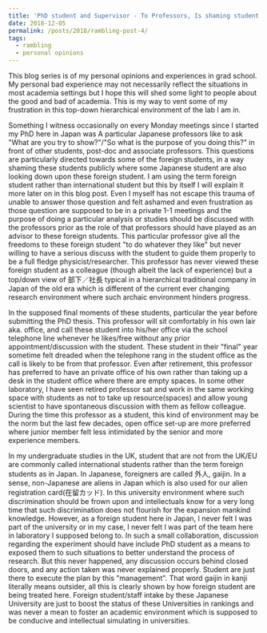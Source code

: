 ```yaml
---
title: 'PhD student and Supervisor - To Professors, Is shaming student in front of other people a fetish of yours?"'
date: 2018-12-05
permalink: /posts/2018/rambling-post-4/
tags:
  - rambling
  - personal opinions
---
```


This blog series is of my personal opinions and experiences in grad school. My personal bad experience may not necessarily reflect the situations in most academia settings but I hope this will shed some light to people about the good and bad of academia. This is my way to vent some of my frustration in this top-down hierarchical environment of the lab I am in.

Something I witness occasionally on every Monday meetings since I started my PhD here in Japan was A particular Japanese professors like to ask "What are you try to show?"/"So what is the purpose of you doing this?" in front of other students, post-doc and associate professors. This questions are particularly directed towards some of the foreign students, in a way shaming these students publicly where some Japanese student are also looking down upon these foreign student. I am using the term foreign student rather than international student but this by itself I will explain it more later on in this blog post. Even I myself has not escape this trauma of unable to answer those question and felt ashamed and even frustration as those question are supposed to be in a private 1-1 meetings and the purpose of doing a particular analysis or studies should be discussed with the professors prior as the role of that professors should have played as an advisor to these foreign students. This particular professor give all the freedoms to these foreign student "to do whatever they like" but never willing to have a serious discuss with the student to guide them properly to be a full fledge physicist/researcher. This professor has never viewed these foreign student as a colleague (though albeit the lack of experience) but a top/down view of 部下／社長 typical in a hierarchical traditional company in Japan of the old era which is different of the current ever changing research environment where such archaic environment hinders progress. 

In the supposed final moments of these students, particular the year before submitting the PhD thesis. This professor will sit comfortably in his own lair aka. office, and call these student into his/her office via the school telephone line whenever he likes/free without any prior appointment/discussion with the student. These student in their "final" year sometime felt dreaded when the telephone rang in the student office as the call is likely to be from that professor. Even after retirement, this professor has preferred to have an private office of his own rather than taking up a desk in the student office where there are empty spaces. In some other laboratory, I have seen retired professor sat and work in the same working space with students as not to take up resource(spaces) and allow young scientist to have spontaneous discussion with them as fellow colleague. During the time this professor as a student, this kind of environment may be the norm but the last few decades, open office set-up are more preferred where junior member felt less intimidated by the senior and more experience members.

In my undergraduate studies in the UK, student that are not from the UK/EU are commonly called international students rather than the term foreign students as in Japan. In Japanese, foreigners are called 外人, gaijin. In a sense, non-Japanese are aliens in Japan which is also used for our alien registration card(在留カッド). In this university environment where such discrimination should be frown upon and intellectuals know for a very long time that such discrimination does not flourish for the expansion mankind knowledge. However, as a foreign student here in Japan, I never felt I was part of the university or in my case, I never felt I was part of the team here in laboratory I supposed belong to. In such a small collaboration, discussion regarding the experiment should have include PhD student as a means to exposed them to such situations to better understand the process of research. But this never happened, any discussion occurs behind closed doors, and any action taken was never explained properly. Student are just there to execute the plan by this "management". That word gaijin in kanji literally means outsider, all this is clearly shown by how foreign student are being treated here. Foreign student/staff intake by these Japanese University are just to boost the status of these Universities  in rankings and was never a mean to foster an academic environment which is supposed to be conducive and intellectual simulating in universities.
